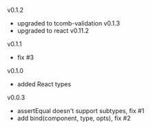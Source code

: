 v0.1.2

- upgraded to tcomb-validation v0.1.3
- upgraded to react v0.11.2

v0.1.1

- fix #3

v0.1.0

- added React types

v0.0.3

- assertEqual doesn't support subtypes, fix #1
- add bind(component, type, opts), fix #2